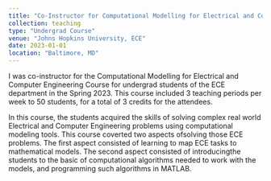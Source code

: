 ```yaml
---
title: "Co-Instructor for Computational Modelling for Electrical and Computer Engineering (EN.520.123)"
collection: teaching
type: "Undergrad Course"
venue: "Johns Hopkins University, ECE"
date: 2023-01-01
location: "Baltimore, MD"
---
```


I was co-instructor for the Computational Modelling for Electrical and Computer Engineering Course for undergrad students of the ECE department in the Spring 2023. This course included 3 teaching periods per week to 50 students, for a total of 3 credits for the attendees.

In this course, the students acquired the skills of solving complex real world Electrical and Computer Engineering problems using computational modeling tools. This course coverted two aspects ofsolving those ECE problems. The first aspect consisted of learning to map ECE tasks to mathematical models. The second aspect consisted of introducingthe students to the basic of computational algorithms needed to work with the models, and programming such algorithms in MATLAB.